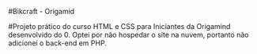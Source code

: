 #Bikcraft - Origamid

#Projeto prático do curso HTML e CSS para Iniciantes da Origamind desenvolvido do 0. Optei por não hospedar o site na nuvem, portanto não adicionei o back-end em PHP.
